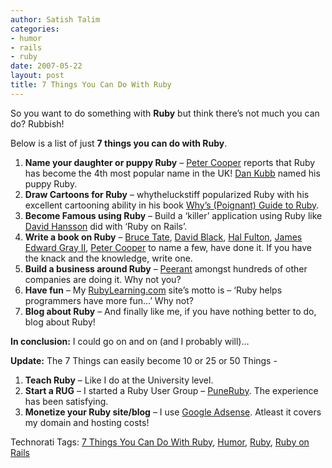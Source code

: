 ```yaml
---
author: Satish Talim
categories:
- humor
- rails
- ruby
date: 2007-05-22
layout: post
title: 7 Things You Can Do With Ruby
---
```


So you want to do something with **Ruby** but think there’s not much you
can do? Rubbish! <!--more-->

Below is a list of just **7 things you can do with Ruby**.

1.  **Name your daughter or puppy Ruby** – [Peter
    Cooper](http://www.rubyinside.com/ruby-becomes-4th-most-popular-girls-name-in-the-uk-341.html#comments)
    reports that Ruby has become the 4th most popular name in the UK!
    [Dan Kubb](http://autopilotmarketing.com/) named his puppy Ruby.
2.  **Draw Cartoons for Ruby** – whytheluckstiff popularized Ruby with
    his excellent cartooning ability in his book [Why’s (Poignant) Guide
    to Ruby](http://poignantguide.net/ruby/).
3.  **Become Famous using Ruby** – Build a ‘killer’ application using
    Ruby like [David
    Hansson](http://www.indicthreads.com/interviews/390/ruby_on_rails_java_web_application.html)
    did with ‘Ruby on Rails’.
4.  **Write a book on Ruby** – [Bruce
    Tate](http://www.oreilly.com/catalog/0976694093/index.html), [David
    Black](http://www.manning.com/black/), [Hal
    Fulton](http://www.samspublishing.com/bookstore/product.asp?isbn=0672328844&rl=1),
    [James Edward Gray
    II](http://www.pragmaticprogrammer.com/titles/fr_quiz/index.html),
    [Peter
    Cooper](http://www.apress.com/book/bookDisplay.html?bID=10244) to
    name a few, have done it. If you have the knack and the knowledge,
    write one.
5.  **Build a business around Ruby** –
    [Peerant](http://peerant.com/technology/index.php?Itemid=3) amongst
    hundreds of other companies are doing it. Why not you?
6.  **Have fun** – My [RubyLearning.com](http://rubylearning.com/)
    site’s motto is – ‘Ruby helps programmers have more fun…’ Why not?
7.  **Blog about Ruby** – And finally like me, if you have nothing
    better to do, blog about Ruby!

**In conclusion:** I could go on and on (and I probably will)…

**Update:** The 7 Things can easily become 10 or 25 or 50 Things -

1.  **Teach Ruby** – Like I do at the University level.
2.  **Start a RUG** – I started a Ruby User Group –
    [PuneRuby](http://tech.groups.yahoo.com/group/puneruby/). The
    experience has been satisfying.
3.  **Monetize your Ruby site/blog** – I use [Google
    Adsense](http://www.google.com/ads/). Atleast it covers my domain
    and hosting costs!

Technorati Tags: [7 Things You Can Do With
Ruby](http://technorati.com/tag/7+Things+You+Can+Do+With+Ruby),
[Humor](http://technorati.com/tag/Humor),
[Ruby](http://technorati.com/tag/Ruby), [Ruby on
Rails](http://technorati.com/tag/Ruby+on+Rails)
